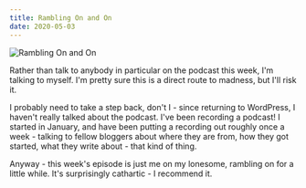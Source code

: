 ```yaml
---
title: Rambling On and On
date: 2020-05-03
---
```


![Rambling On and On](https://source.unsplash.com/qTpc0Vj4YoE/1600x900)

Rather than talk to anybody in particular on the podcast this week, I'm talking to myself. I'm pretty sure this is a direct route to madness, but I'll risk it.

I probably need to take a step back, don't I - since returning to WordPress, I haven't really talked about the podcast. I've been recording a podcast! I started in January, and have been putting a recording out roughly once a week - talking to fellow bloggers about where they are from, how they got started, what they write about - that kind of thing.

Anyway - this week's episode is just me on my lonesome, rambling on for a little while. It's surprisingly cathartic - I recommend it.